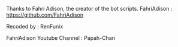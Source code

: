 Thanks to Fahri Adison, the creator of the bot scripts.
FahriAdison : https://github.com/FahriAdison 

Recoded by : RenFunix 

FahriAdison Youtube Channel : Papah-Chan

